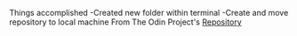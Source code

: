 Things accomplished
-Created new folder within terminal
-Create and move repository to local machine
From The Odin Project's [Repository](http://www.theodinproject.com/courses/web-development-101/lessons/html-css)